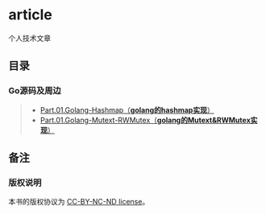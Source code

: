 # article
个人技术文章

## 目录
### Go源码及周边
> - [Part.01.Golang-Hashmap（**golang的hashmap实现**）](./golang/Part.01.Golang-Hashmap.md)
> - [Part.01.Golang-Mutext-RWMutex（**golang的Mutext&RWMutex实现**）](./golang/Part.01.Golang-Mutext-RWMutex.md)

## 备注
### 版权说明
本书的版权协议为 [CC-BY-NC-ND license](https://creativecommons.org/licenses/by-nc-nd/3.0/deed.zh)。
